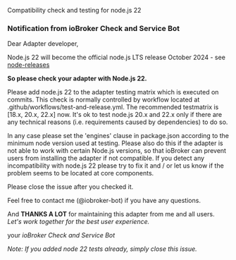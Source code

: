 Compatibility check and testing for node.js 22
### Notification from ioBroker Check and Service Bot

Dear Adapter developer,

Node.js 22 will become the official node.js LTS release October 2024 - see [node-releases](https://github.com/nodejs/release#nodejs-release-working-group)

**So please check your adapter with Node.js 22.**

Please add node.js 22 to the adapter testing matrix which is executed on commits. This check is normally controlled by workflow located at .github/workflows/test-and-release.yml. The recommended testmatrix is [18.x, 20.x, 22.x] now. It's ok to test node.js 20.x and 22.x only if there are any technical reasons (i.e. requirements caused by dependencies) to do so.

In any case please set the 'engines' clause in package.json according to the minimum node version used at testing. Please also do this if the adapter is not able to work with certain Node.js versions, so that ioBroker can prevent users from installing the adapter if not compatible. If you detect any incompatibility with node.js 22 please try to fix it and / or let us know if the problem seems to be located at core components.

Please close the issue after you checked it.

Feel free to contact me (@iobroker-bot) if you have any questions.

And **THANKS A LOT** for maintaining this adapter from me and all users.
_Let's work together for the best user experience._

your
_ioBroker Check and Service Bot_

_Note: If you added node 22 tests already, simply close this issue._